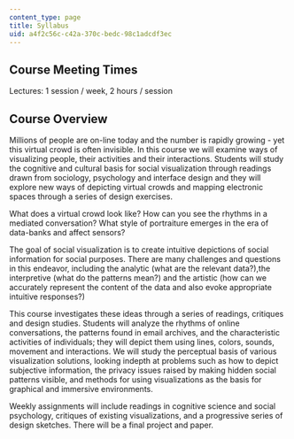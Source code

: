 ```yaml
---
content_type: page
title: Syllabus
uid: a4f2c56c-c42a-370c-bedc-98c1adcdf3ec
---
```


Course Meeting Times
--------------------

Lectures: 1 session / week, 2 hours / session

Course Overview
---------------

Millions of people are on-line today and the number is rapidly growing - yet this virtual crowd is often invisible. In this course we will examine ways of visualizing people, their activities and their interactions. Students will study the cognitive and cultural basis for social visualization through readings drawn from sociology, psychology and interface design and they will explore new ways of depicting virtual crowds and mapping electronic spaces through a series of design exercises.

What does a virtual crowd look like? How can you see the rhythms in a mediated conversation? What style of portraiture emerges in the era of data-banks and affect sensors?

The goal of social visualization is to create intuitive depictions of social information for social purposes. There are many challenges and questions in this endeavor, including the analytic (what are the relevant data?),the interpretive (what do the patterns mean?) and the artistic (how can we accurately represent the content of the data and also evoke appropriate intuitive responses?)

This course investigates these ideas through a series of readings, critiques and design studies. Students will analyze the rhythms of online conversations, the patterns found in email archives, and the characteristic activities of individuals; they will depict them using lines, colors, sounds, movement and interactions. We will study the perceptual basis of various visualization solutions, looking indepth at problems such as how to depict subjective information, the privacy issues raised by making hidden social patterns visible, and methods for using visualizations as the basis for graphical and immersive environments.

Weekly assignments will include readings in cognitive science and social psychology, critiques of existing visualizations, and a progressive series of design sketches. There will be a final project and paper.